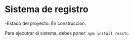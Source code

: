 <h1>Sistema de registro</h1>
-Estado del proyecto: En construccion.

Para ejecutrar el sistema, debes poner:
```npm install react○```
